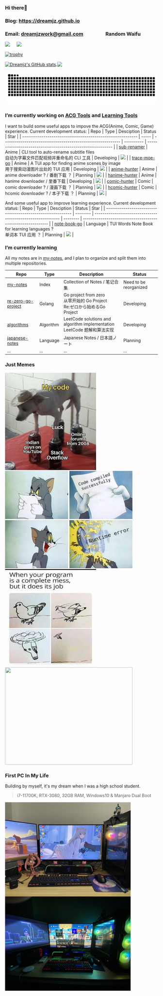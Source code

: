 ### Hi there👋
### Blog: https://dreamjz.github.io
### Email: dreamjzwork@gmail.com  &emsp;&emsp;&emsp;&emsp;  Random Waifu
<!--
**dreamjz/dreamjz** is a ✨ _special_ ✨ repository because its `README.md` (this file) appears on your GitHub profile.

Here are some ideas to get you started:

- 🔭 I’m currently working on ...
- 🌱 I’m currently learning ...
- 👯 I’m looking to collaborate on ...
- 🤔 I’m looking for help with ...
- 💬 Ask me about ...
- 📫 How to reach me: ...
- 😄 Pronouns: ...
- ⚡ Fun fact: ...
-->

<!-- 
  If you prefer to use your own Moe-Counter
  please refer to the tutorial 
  in its original repo: https://github.com/journey-ad/Moe-Counter
  and deploy it to the Replit or Glitch
-->
<!-- If you want to deploy your own service for random waifu. Check: https://github.com/dreamjz/waifu-getter -->
 <img src="https://political-capable-roll.glitch.me/get/@dreamjz?theme=rule34" /> &emsp; <img src="https://waifu-getter.vercel.app/sfw?eps=cry,wink,wave,happy" height="200" />

[![trophy](https://github-profile-trophy.vercel.app/?username=dreamjz&title=MultiLanguage,Repositories,Commits,Experience,Stars,PullRequest)](https://github.com/ryo-ma/github-profile-trophy)

<div>
  <a href="https://github.com/anuraghazra/github-readme-stats#gh-light-mode-only">
    <img align="center" src="https://github-readme-stats.vercel.app/api?username=dreamjz&count_private=true&show_icons=true" alt="Dreamjz's GitHub stats" />
    <img align="center" src="https://github-readme-stats.vercel.app/api/top-langs/?username=dreamjz&hide=html,scss,cmake,css,vue,dockerfile&langs_count=10&show_icons=true&layout=compact" />
  </a>
</div>

![](./assets/sanke/github-contribution-grid-snake.svg)

###  I’m currently working on [ACG Tools](https://github.com/acgtools) and [Learning Tools](https://github.com/dreamjzlearning)
I want to build some useful apps to impove the ACG(Anime, Comic, Game) experience. Current development status:
| Repo                                                        | Type  | Desciption                                                   | Status     | Star                                                         |
| ----------------------------------------------------------- | ----- | ------------------------------------------------------------ | ---------- | ------------------------------------------------------------ |
| [sub-renamer](https://github.com/acgtools/sub-renamer)     | Anime | CLI tool to auto-rename subtitle files <br />自动为字幕文件匹配视频并重命名的 CLI 工具 | Developing | ![](https://unv-shield.librian.net/api/unv_shield?repo=acgtools/sub-renamer&scale=1.3) |
| [trace-moe-go](https://github.com/acgtools/trace-moe-go)   | Anime | A TUI app for finding anime scenes by image <br /> 用于搜索动漫图片出处的 TUI 应用 | Developing | ![](https://unv-shield.librian.net/api/unv_shield?repo=acgtools/trace-moe-go&scale=1.3) |
| [anime-hunter](https://github.com/acgtools/anime-hunter)   | Anime | anime downloader ? / 番剧下载 ？                             | Planning   | ![](https://unv-shield.librian.net/api/unv_shield?repo=acgtools/anime-hunter&scale=1.3) |
| [hanime-hunter](https://github.com/acgtools/hanime-hunter) | Anime | hanime downloader / 里番下载                                 | Developing | ![](https://unv-shield.librian.net/api/unv_shield?repo=acgtools/hanime-hunter&scale=1.3) |
| [comic-hunter](https://github.com/acgtools/comic-hunter)    | Comic | comic downloader ? / 漫画下载 ？                             | Planning   | ![](https://unv-shield.librian.net/api/unv_shield?repo=acgtools/comic-hunter&scale=1.3) |
| [hcomic-hunter](https://github.com/acgtools/hcomic-hunter)  | Comic | hcomic downloader ? / 本子下载 ？                            | Planning   | ![](https://unv-shield.librian.net/api/unv_shield?repo=acgtools/hcomic-hunter&scale=1.3) |


And some useful app to improve learning experience. Current development status:
| Repo                                                         | Type     | Desciption                                                   | Status   | Star                                                         |
| ------------------------------------------------------------ | -------- | ------------------------------------------------------------ | -------- | ------------------------------------------------------------ |
| [note-book-go](https://github.com/dreamjzlearning/note-book-go) | Language | TUI Words Note Book for learning languages ?<br />单词本 TUI 应用 ？ | Planning | ![](https://unv-shield.librian.net/api/unv_shield?repo=dreamjzlearning/note-book-go&scale=1.3) |


### I’m currently learning

All my notes are in [my-notes](https://github.com/dreamjz/my-notes), and I plan to organize and split them into multiple repositories.

| Repo                                                         | Type      | Description                                                  | Status               |
| ------------------------------------------------------------ | --------- | ------------------------------------------------------------ | -------------------- |
| [my-notes](https://github.com/dreamjz/my-notes)              | Index     | Collection of Notes / 笔记合集                            | Need to be reorganized |
| [re-zero-go-project](https://github.com/dreamjz/re-zero-go-project) | Golang    | Go project from zero<br />从零开始的 Go Project<br />Re:ゼロから始めるGo Project | Developing           |
| [algorithms](https://github.com/dreamjz/algorithms)          | Algorithm | LeetCode solutions and algorithm implementation<br />LeetCode 题解和算法实现 | Developing           |
| [japanese-notes](https://github.com/dreamjz/japanese-notes)  | Language  | Japanese Notes / 日本語ノート                                | Planning             |
| ...                                                          | ...       | ...                                                          | ...                  |                                                  | ...                  |


### Just Memes

<div>
  <img src="https://raw.githubusercontent.com/dreamjz/pics/main/pics/2023/202310152217098.jpeg" width="300" height="320" /> 
  <img src="https://raw.githubusercontent.com/dreamjz/pics/main/pics/2023/202310152220109.jpeg"  width="420" height="320" /> 
  <img src="https://raw.githubusercontent.com/dreamjz/pics/main/pics/2023/202310152309514.jpeg" width="300" height="320" /> 
  <img src="https://raw.githubusercontent.com/dreamjz/pics/main/pics/2023/202310152311241.gif" width="420" height="320" />
</div>

### First PC In My Life
Building by myself, it's my dream when I was a high school student.


>  i7-11700K, RTX-3080, 32GB RAM, Windows10 & Manjaro Dual Boot

<div>
  <img align="center" src="https://raw.githubusercontent.com/dreamjz/pics/main/pics/-1dd9c802b91cd7cf.c41cb30e.jpg" width="414" /> 
  <img align="center" src="https://raw.githubusercontent.com/dreamjz/pics/main/pics/dognhetfsa.jpg" width="414"/>
</div>

